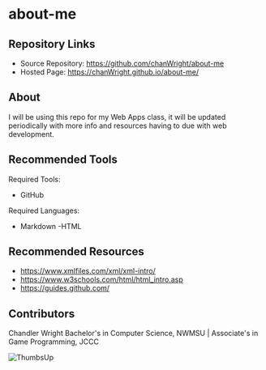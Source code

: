 # about-me

## Repository Links
- Source Repository: https://github.com/chanWright/about-me
- Hosted Page: https://chanWright.github.io/about-me/

## About
I will be using this repo for my Web Apps class, it will be updated periodically with more info and resources having to due with web development.

## Recommended Tools
Required Tools:
- GitHub

Required Languages:
- Markdown
-HTML

## Recommended Resources
- https://www.xmlfiles.com/xml/xml-intro/
- https://www.w3schools.com/html/html_intro.asp
- https://guides.github.com/

## Contributors
Chandler Wright Bachelor's in Computer Science, NWMSU | Associate's in Game Programming, JCCC

![ThumbsUp](https://media.giphy.com/media/111ebonMs90YLu/giphy.gif)
